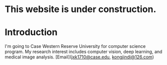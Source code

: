 



This website is under construction.
====

Introduction
======
I'm going to Case Western Reserve University for computer science program. My research interest includes computer vision, deep learning, and medical image analysis. 
[Email](jxk1710@case.edu, kongjindi@126.com) 
